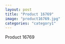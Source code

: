 ```yaml
---
layout: post
title: "Product 16769"
image: "product16769.jpg"
categories: "category1"
---
```

Product 16769
